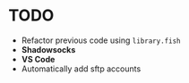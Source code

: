 # TODO

- Refactor previous code using `library.fish`
- **Shadowsocks**
- **VS Code**
- Automatically add sftp accounts
